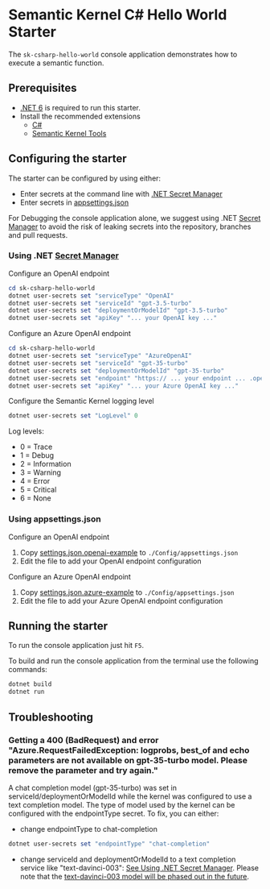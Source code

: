 # Semantic Kernel C# Hello World Starter

The `sk-csharp-hello-world` console application demonstrates how to execute a semantic function.

## Prerequisites

- [.NET 6](https://dotnet.microsoft.com/download/dotnet/6.0) is required to run this starter.
- Install the recommended extensions
  - [C#](https://marketplace.visualstudio.com/items?itemName=ms-dotnettools.csharp)
  - [Semantic Kernel Tools](https://marketplace.visualstudio.com/items?itemName=ms-semantic-kernel.semantic-kernel)

## Configuring the starter

The starter can be configured by using either:

- Enter secrets at the command line with [.NET Secret Manager](#using-net-secret-manager)
- Enter secrets in [appsettings.json](#using-appsettingsjson)

For Debugging the console application alone, we suggest using .NET [Secret Manager](https://learn.microsoft.com/en-us/aspnet/core/security/app-secrets) to avoid the risk of leaking secrets into the repository, branches and pull requests.

### Using .NET [Secret Manager](https://learn.microsoft.com/en-us/aspnet/core/security/app-secrets)

Configure an OpenAI endpoint

```powershell
cd sk-csharp-hello-world
dotnet user-secrets set "serviceType" "OpenAI"
dotnet user-secrets set "serviceId" "gpt-3.5-turbo"
dotnet user-secrets set "deploymentOrModelId" "gpt-3.5-turbo"
dotnet user-secrets set "apiKey" "... your OpenAI key ..."
```

Configure an Azure OpenAI endpoint

```powershell
cd sk-csharp-hello-world
dotnet user-secrets set "serviceType" "AzureOpenAI"
dotnet user-secrets set "serviceId" "gpt-35-turbo"
dotnet user-secrets set "deploymentOrModelId" "gpt-35-turbo"
dotnet user-secrets set "endpoint" "https:// ... your endpoint ... .openai.azure.com/"
dotnet user-secrets set "apiKey" "... your Azure OpenAI key ..."
```

Configure the Semantic Kernel logging level

```powershell
dotnet user-secrets set "LogLevel" 0
```

Log levels:

- 0 = Trace
- 1 = Debug
- 2 = Information
- 3 = Warning
- 4 = Error
- 5 = Critical
- 6 = None

### Using appsettings.json

Configure an OpenAI endpoint

1. Copy [settings.json.openai-example](./config/appsettings.json.openai-example) to `./Config/appsettings.json`
1. Edit the file to add your OpenAI endpoint configuration

Configure an Azure OpenAI endpoint

1. Copy [settings.json.azure-example](./config/appsettings.json.azure-example) to `./Config/appsettings.json`
1. Edit the file to add your Azure OpenAI endpoint configuration

## Running the starter

To run the console application just hit `F5`.

To build and run the console application from the terminal use the following commands:

```powershell
dotnet build
dotnet run
```

## Troubleshooting

### Getting a 400 (BadRequest) and error "Azure.RequestFailedException: logprobs, best_of and echo parameters are not available on gpt-35-turbo model. Please remove the parameter and try again."

A chat completion model (gpt-35-turbo) was set in serviceId/deploymentOrModelId while the kernel was configured to use a text completion model. The type of model used by the kernel can be configured with the endpointType secret. To fix, you can either:

- change endpointType to chat-completion

```powershell
dotnet user-secrets set "endpointType" "chat-completion"
```

- change serviceId and deploymentOrModelId to a text completion service like "text-davinci-003": [See Using .NET Secret Manager](#using-net-secret-manager). Please note that the [text-davinci-003 model will be phased out in the future](https://techcommunity.microsoft.com/t5/azure-ai-services-blog/announcing-updates-to-azure-openai-service-models/ba-p/3866757).
